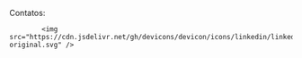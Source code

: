 Contatos:
 

            <img src="https://cdn.jsdelivr.net/gh/devicons/devicon/icons/linkedin/linkedin-original.svg" />
          
                    
    
